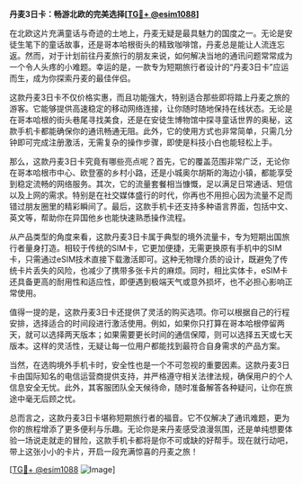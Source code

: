 **丹麦3日卡：畅游北欧的完美选择[[TG💪+ @esim1088](https://t.me/s/esim1088)]**

在北欧这片充满童话与奇迹的土地上，丹麦无疑是最具魅力的国度之一。无论是安徒生笔下的童话故事，还是哥本哈根街头的精致咖啡馆，丹麦总是能让人流连忘返。然而，对于计划前往丹麦旅行的朋友来说，如何解决当地的通讯问题常常成为一个令人头疼的小难题。幸运的是，一款专为短期旅行者设计的“丹麦3日卡”应运而生，成为你探索丹麦的最佳伴侣。

这款丹麦3日卡不仅价格实惠，而且功能强大，特别适合那些即将踏上丹麦之旅的游客。它能够提供高速稳定的移动网络连接，让你随时随地保持在线状态。无论是在哥本哈根的街头巷尾寻找美食，还是在安徒生博物馆中探寻童话世界的奥秘，这款手机卡都能确保你的通讯畅通无阻。此外，它的使用方式也非常简单，只需几分钟即可完成注册激活，无需复杂的操作步骤，即使是科技小白也能轻松上手。

那么，这款丹麦3日卡究竟有哪些亮点呢？首先，它的覆盖范围非常广泛，无论你在哥本哈根市中心、欧登塞的乡村小路，还是小城奥尔胡斯的海边小镇，都能享受到稳定流畅的网络服务。其次，它的流量套餐相当慷慨，足以满足日常通话、短信以及上网的需求。特别是在社交媒体盛行的时代，你再也不用担心因为流量不足而错过朋友圈里的精彩瞬间了。最后，这款手机卡还支持多种语言界面，包括中文、英文等，帮助你在异国他乡也能快速熟悉操作流程。

从产品类型的角度来看，这款丹麦3日卡属于典型的境外流量卡，专为短期出国旅行者量身打造。相较于传统的SIM卡，它更加便捷，无需更换原有手机中的SIM卡，只需通过eSIM技术直接下载激活即可。这种无物理介质的设计，既避免了传统卡片丢失的风险，也减少了携带多张卡片的麻烦。同时，相比实体卡，eSIM卡还具备更高的耐用性和适应性，即便遇到极端天气或意外损坏，也不必担心影响正常使用。

值得一提的是，这款丹麦3日卡还提供了灵活的购买选项。你可以根据自己的行程安排，选择适合的时间段进行激活使用。例如，如果你只打算在哥本哈根停留两天，就可以选择两天版本；如果需要更长时间的通信保障，则可以选择五天或七天版本。这样的灵活性，无疑让每一位用户都能找到最符合自身需求的产品方案。

当然，在选购境外手机卡时，安全性也是一个不可忽视的重要因素。这款丹麦3日卡由国际知名的电信运营商提供支持，并严格遵守相关法律法规，确保用户的个人信息安全无忧。此外，其客服团队全天候待命，随时准备解答各种疑问，让你在旅途中毫无后顾之忧。

总而言之，这款丹麦3日卡堪称短期旅行者的福音。它不仅解决了通讯难题，更为你的旅程增添了更多便利与乐趣。无论你是来丹麦感受浪漫氛围，还是单纯想要体验一场说走就走的冒险，这款手机卡都将是你不可或缺的好帮手。现在就行动吧，带上这张小小的卡片，开启一段充满惊喜的丹麦之旅！

[[TG💪+ @esim1088](https://t.me/s/esim1088) ![Image](https://i.postimg.cc/4NQfJmqS/Snipaste-2025-05-13-00-14-12.png)]
